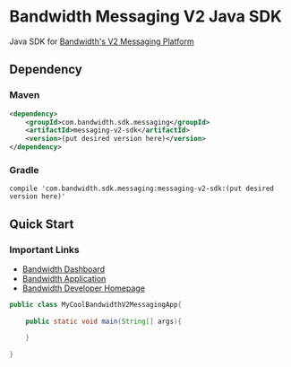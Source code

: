 # Bandwidth Messaging V2 Java SDK

Java SDK for [Bandwidth's V2 Messaging Platform](https://dev.bandwidth.com/v2-messaging/)

## Dependency

### Maven
```xml
<dependency>
    <groupId>com.bandwidth.sdk.messaging</groupId>
    <artifactId>messaging-v2-sdk</artifactId>
    <version>(put desired version here)</version>
</dependency>
```

### Gradle
```
compile 'com.bandwidth.sdk.messaging:messaging-v2-sdk:(put desired version here)'
```


## Quick Start
### Important Links
* [Bandwidth Dashboard](https://dashboard.bandwidth.com/portal/report/#login:)
* [Bandwidth Application](https://app.bandwidth.com/login)
* [Bandwidth Developer Homepage](https://dev.bandwidth.com/)

```java
public class MyCoolBandwidthV2MessagingApp{
    
    public static void main(String[] args){
        
    }
    
}

```